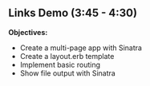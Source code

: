 ## Links Demo (3:45 - 4:30)

**Objectives:**

* Create a multi-page app with Sinatra
* Create a layout.erb template
* Implement basic routing
* Show file output with Sinatra